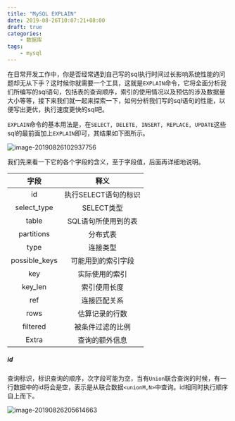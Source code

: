 ```yaml
---
title: "MySQL EXPLAIN"
date: 2019-08-26T10:07:21+08:00
draft: true
categories:
    - 数据库
tags:
    - mysql
---
```


在日常开发工作中，你是否经常遇到自己写的sql执行时间过长影响系统性能的问题却无从下手？这时候你就需要一个工具，这就是`EXPLAIN`命令，它将全面分析我们所编写的sql语句，包括表的查询顺序，索引的使用情况以及预估的涉及数据量大小等等，接下来我们就一起来探索一下，如何分析我们写的sql语句的性能，以便写出更优，执行速度更快的sql吧。

<!--more-->

`EXPLAIN`命令的基本用法是，在`SELECT, DELETE, INSERT, REPLACE, UPDATE`这些sql的最前面加上`EXPLAIN`即可，其结果如下图所示。

![image-20190826102937756](https://jankeyfu-blog.oss-cn-beijing.aliyuncs.com/explain_demo.png)

我们先来看一下它的各个字段的含义，至于字段值，后面再详细地说明。

|     字段      |         释义         |
| :-----------: | :------------------: |
|      id       | 执行SELECT语句的标识 |
|  select_type  |      SELECT类型      |
|     table     | SQL语句所使用到的表  |
|  partitions   |       分布式表       |
|     type      |       连接类型       |
| possible_keys |  可能用到的索引字段  |
|      key      |    实际使用的索引    |
|    key_len    |     索引使用长度     |
|      ref      |     连接匹配关系     |
|     rows      |    估算记录的行数    |
|   filtered    |   被条件过滤的比例   |
|     Extra     |    查询的额外信息    |

##### id

查询标识，标识查询的顺序，次字段可能为空，当有`Union`联合查询的时候，有一行数据中的id将会是空，表示是从联合数据`<unionM,N>`中查询。id相同时执行顺序自上而下。

![image-20190826205614663](/img/image-20190826205614663-6824289.png)